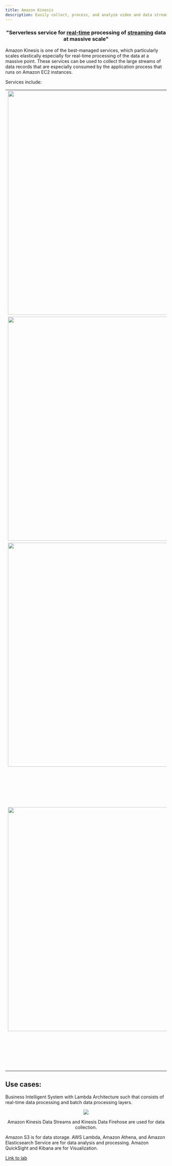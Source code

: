 ```yaml
---
title: Amazon Kinesis
description: Easily collect, process, and analyze video and data streams
---
```


<h3 align="center">
  "Serverless service for <u>real-time</u> processing of <u>streaming</u> data at massive scale"
</h3>

Amazon Kinesis is one of the best-managed services, which particularly scales elastically especially for real-time processing of the data at a massive point. These services can be used to collect the large streams of data records that are especially consumed by the application process that runs on Amazon EC2 instances.

Services include:
<table>
  <tr>
    <td><img width="700" src={require('@site/static/img/kinesis-video-streams.png').default} /></td>
    <td>Amazon Kinesis Video Streams is a fully managed service that stream video from connected devices to AWS for analytics, machine learning (ML), and other processing.</td>

  </tr>
  <tr>
    <td><img width="700" src={require('@site/static/img/kinesis-data-stream.png').default} /></td>
    <td>Kinesis Data Streams allows consumers to **READ** streaming data. And it gives you a plenty of options to do so. It is best suitable for use cases that require custom processing, choice of stream processing frameworks, and sub-second processing latency. Data is reliably stored in streams up to 7 days and distributed across 3 Availability Zones.</td>
  </tr>
    <tr>
    <td><img width="700" src={require('@site/static/img/kinesis-data-firehose.png').default} /></td>
    <td>Kinesis Firehose is used to <b>LOAD</b> streaming data to a target destination (S3, Elasticsearch, Splunk, etc). You can also transform streaming data (by using Lambda) before loading it to destination. Data from failed attempts will be saved to S3. <a href="https://stackoverflow.com/a/64154811/11464527">source</a></td>
  </tr>
    <tr>
    <td><img width="700" src={require('@site/static/img/kinesis-data-analytics.png').default} /></td>
    <td>Amazon Kinesis Data Analytics is used to <b>ANALYZE</b> streaming data. It is best suitable for use cases that require real-time analytics and dashboards. It supports SQL and Java/Scala for processing streaming data. It also supports Apache Flink for processing streaming data. It is best suitable for use cases that require custom processing, choice of stream processing frameworks, and sub-second processing latency. Data is reliably stored in streams up to 7 days and distributed across 3 Availability Zones.</td>
  </tr>
</table>

## Use cases:

Business Intelligent System with Lambda Architecture such that consists of real-time data processing and batch data processing layers.

<div>
<div align="center"><img src="https://static.us-east-1.prod.workshops.aws/public/418ebbf4-ce79-4cc1-8038-7d66be4823c3/static/images/aws-analytics-system-arch.png" /></div>
<div><p align="center">Amazon Kinesis Data Streams and Kinesis Data Firehose are used for data collection.</p></div>
</div>

Amazon S3 is for data storage. AWS Lambda, Amazon Athena, and Amazon Elasticsearch Service are for data analysis and processing. Amazon QuickSight and Kibana are for Visualization.

[Link to lab](https://catalog.us-east-1.prod.workshops.aws/workshops/a861fb26-12b0-4669-b3c3-ae1def49735d/en-US/introduction)